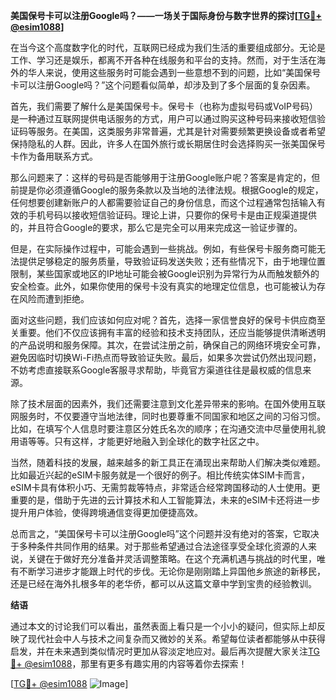 **美国保号卡可以注册Google吗？——一场关于国际身份与数字世界的探讨[[TG💪+ @esim1088](https://t.me/s/esim1088)]**

在当今这个高度数字化的时代，互联网已经成为我们生活的重要组成部分。无论是工作、学习还是娱乐，都离不开各种在线服务和平台的支持。然而，对于生活在海外的华人来说，使用这些服务时可能会遇到一些意想不到的问题，比如“美国保号卡可以注册Google吗？”这个问题看似简单，却涉及到了多个层面的复杂因素。

首先，我们需要了解什么是美国保号卡。保号卡（也称为虚拟号码或VoIP号码）是一种通过互联网提供电话服务的方式，用户可以通过购买这种号码来接收短信验证码等服务。在美国，这类服务非常普遍，尤其是针对需要频繁更换设备或者希望保持隐私的人群。因此，许多人在国外旅行或长期居住时会选择购买一张美国保号卡作为备用联系方式。

那么问题来了：这样的号码是否能够用于注册Google账户呢？答案是肯定的，但前提是你必须遵循Google的服务条款以及当地的法律法规。根据Google的规定，任何想要创建新账户的人都需要验证自己的身份信息，而这个过程通常包括输入有效的手机号码以接收短信验证码。理论上讲，只要你的保号卡是由正规渠道提供的，并且符合Google的要求，那么它是完全可以用来完成这一验证步骤的。

但是，在实际操作过程中，可能会遇到一些挑战。例如，有些保号卡服务商可能无法提供足够稳定的服务质量，导致验证码发送失败；还有些情况下，由于地理位置限制，某些国家或地区的IP地址可能会被Google识别为异常行为从而触发额外的安全检查。此外，如果你使用的保号卡没有真实的地理定位信息，也可能被认为存在风险而遭到拒绝。

面对这些问题，我们应该如何应对呢？首先，选择一家信誉良好的保号卡供应商至关重要。他们不仅应该拥有丰富的经验和技术支持团队，还应当能够提供清晰透明的产品说明和服务保障。其次，在尝试注册之前，确保自己的网络环境安全可靠，避免因临时切换Wi-Fi热点而导致验证失败。最后，如果多次尝试仍然出现问题，不妨考虑直接联系Google客服寻求帮助，毕竟官方渠道往往是最权威的信息来源。

除了技术层面的因素外，我们还需要注意到文化差异带来的影响。在国外使用互联网服务时，不仅要遵守当地法律，同时也要尊重不同国家和地区之间的习俗习惯。比如，在填写个人信息时要注意区分姓氏名次的顺序；在沟通交流中尽量使用礼貌用语等等。只有这样，才能更好地融入到全球化的数字社区之中。

当然，随着科技的发展，越来越多的新工具正在涌现出来帮助人们解决类似难题。比如最近兴起的eSIM卡服务就是一个很好的例子。相比传统实体SIM卡而言，eSIM卡具有体积小巧、无需剪裁等特点，非常适合经常跨国移动的人士使用。更重要的是，借助于先进的云计算技术和人工智能算法，未来的eSIM卡还将进一步提升用户体验，使得跨境通信变得更加便捷高效。

总而言之，“美国保号卡可以注册Google吗”这个问题并没有绝对的答案，它取决于多种条件共同作用的结果。对于那些希望通过合法途径享受全球化资源的人来说，关键在于做好充分准备并灵活调整策略。在这个充满机遇与挑战的时代里，唯有不断学习进步才能跟上时代的步伐。无论你是刚刚踏上异国他乡旅途的新移民，还是已经在海外扎根多年的老华侨，都可以从这篇文章中学到宝贵的经验教训。

**结语**

通过本文的讨论我们可以看出，虽然表面上看只是一个小小的疑问，但实际上却反映了现代社会中人与技术之间复杂而又微妙的关系。希望每位读者都能够从中获得启发，并在未来遇到类似情况时更加从容淡定地应对。最后再次提醒大家关注[TG💪+ @esim1088](https://t.me/s/esim1088)，那里有更多有趣实用的内容等着你去探索！

[[TG💪+ @esim1088](https://t.me/s/esim1088) ![Image](https://i.postimg.cc/4NQfJmqS/Snipaste-2025-05-13-00-14-12.png)]